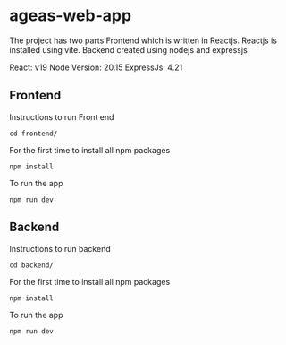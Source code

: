 # ageas-web-app

The project has two parts 
Frontend which is written in Reactjs. Reactjs is installed using vite.
Backend created using nodejs and expressjs

React: v19
Node Version: 20.15
ExpressJs: 4.21


## Frontend
Instructions to run Front end
```
cd frontend/
```

For the first time to install all npm packages
```
npm install
```

To run the app
```
npm run dev
```

## Backend
Instructions to run backend
```
cd backend/
```

For the first time to install all npm packages
```
npm install
```

To run the app
```
npm run dev
```

